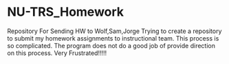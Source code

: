 # NU-TRS_Homework
Repository For Sending HW to Wolf,Sam,Jorge
Trying to create a repository to submit my homework assignments to instructional team.
This process is so complicated.  The program does not do a good job of provide direction on this process.
Very Frustrated!!!!!

